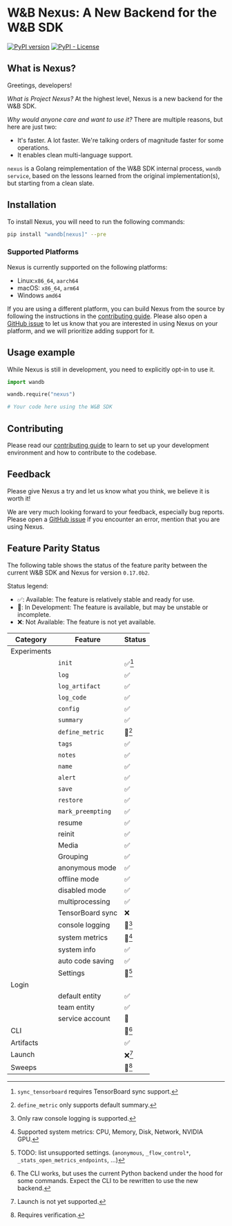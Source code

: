 # W&B Nexus: A New Backend for the W&B SDK

[![PyPI version](https://badge.fury.io/py/wandb-core.svg)](https://badge.fury.io/py/wandb-core)
[![PyPI - License](https://img.shields.io/pypi/l/wandb-core)]()

## What is Nexus?

Greetings, developers!

*What is Project Nexus?* At the highest level, Nexus is a new backend for the W&B SDK.

*Why would anyone care and want to use it?* There are multiple reasons, but here are just two:
- It's faster. A lot faster. We're talking orders of magnitude faster for some operations.
- It enables clean multi-language support.

`nexus` is a Golang reimplementation of the W&B SDK internal process, `wandb service`,
based on the lessons learned from the original implementation(s),
but starting from a clean slate.

## Installation

To install Nexus, you will need to run the following commands:

```bash
pip install "wandb[nexus]" --pre
```

### Supported Platforms

Nexus is currently supported on the following platforms:

- Linux:`x86_64`, `aarch64`
- macOS: `x86_64`, `arm64`
- Windows `amd64`

If you are using a different platform, you can build Nexus from the source by following the
instructions in the [contributing guide](docs/contributing.md#installing-nexus).
Please also open a [GitHub issue](https://github.com/wandb/wandb/issues/new/choose)
to let us know that you are interested in using Nexus on
your platform, and we will prioritize adding support for it.

## Usage example

While Nexus is still in development, you need to explicitly opt-in to use it.

```python
import wandb

wandb.require("nexus")

# Your code here using the W&B SDK
```

## Contributing

Please read our [contributing guide](docs/contributing.md) to learn to set up
your development environment and how to contribute to the codebase.

## Feedback
Please give Nexus a try and let us know what you think, we believe it is worth it!

We are very much looking forward to your feedback, especially bug reports.
Please open a [GitHub issue](https://github.com/wandb/wandb/issues/new/choose)
if you encounter an error, mention that you are using Nexus.

## Feature Parity Status

The following table shows the status of the feature parity
between the current W&B SDK and Nexus for version `0.17.0b2`.

Status legend:
- ✅: Available: The feature is relatively stable and ready for use.
- 🚧: In Development: The feature is available, but may be unstable or incomplete.
- ❌: Not Available: The feature is not yet available.

| Category    | Feature           | Status     |
|-------------|-------------------|------------|
| Experiments |                   |            |
|             | `init`            | ✅[^E.1]    |
|             | `log`             | ✅          |
|             | `log_artifact`    | ✅          |
|             | `log_code`        | ✅          |
|             | `config`          | ✅          |
|             | `summary`         | ✅          |
|             | `define_metric`   | 🚧[^E.5]   |
|             | `tags`            | ✅          |
|             | `notes`           | ✅          |
|             | `name`            | ✅          |
|             | `alert`           | ✅          |
|             | `save`            | ✅          |
|             | `restore`         | ✅          |
|             | `mark_preempting` | ✅          |
|             | resume            | ✅          |
|             | reinit            | ✅          |
|             | Media             | ✅          |
|             | Grouping          | ✅          |
|             | anonymous mode    | ✅          |
|             | offline mode      | ✅          |
|             | disabled mode     | ✅          |
|             | multiprocessing   | ✅          |
|             | TensorBoard sync  | ❌          |
|             | console logging   | 🚧[^E.8]   |
|             | system metrics    | 🚧[^E.9]   |
|             | system info       | ✅          |
|             | auto code saving  | ✅          |
|             | Settings          | 🚧[^E.12]  |
| Login       |                   |            |
|             | default entity    | ✅          |
|             | team entity       | ✅          |
|             | service account   | 🚧          |
| CLI         |                   | 🚧[^CLI.1] |
| Artifacts   |                   | ✅          |
| Launch      |                   | ❌[^L.1]    |
| Sweeps      |                   | 🚧[^S.1]   |

[^E.1]: `sync_tensorboard` requires TensorBoard sync support.
[^E.5]: `define_metric` only supports default summary.
[^E.8]: Only raw console logging is supported.
[^E.9]: Supported system metrics: CPU, Memory, Disk, Network, NVIDIA GPU.
[^E.12]: TODO: list unsupported settings.
    (`anonymous`, `_flow_control*`, `_stats_open_metrics_endpoints`, ...)
[^CLI.1]: The CLI works, but uses the current Python backend under the hood for some
    commands. Expect the CLI to be rewritten to use the new backend.
[^L.1]: Launch is not yet supported.
[^S.1]: Requires verification.
